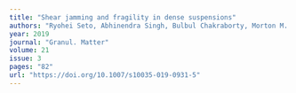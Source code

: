```yaml
---
title: "Shear jamming and fragility in dense suspensions"
authors: "Ryohei Seto, Abhinendra Singh, Bulbul Chakraborty, Morton M. Denn, Jeffrey F. Morris"
year: 2019
journal: "Granul. Matter"
volume: 21
issue: 3
pages: "82"
url: "https://doi.org/10.1007/s10035-019-0931-5"
---
```

